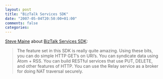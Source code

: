 ```yaml
---
layout: post
title: "BizTalk Services SDK"
date: "2007-05-04T20:50:00+01:00"
comments: false
categories: 
---
```


<p><a href="http://hyperthink.net/blog/2007/05/03/Mix+Is+Done+And+Our+New+Bits+Are+Live.aspx">Steve Maine</a> about <a href="http://labs.biztalk.net/">BizTalk Services SDK</a>:</p>

<blockquote>
<p>The feature set in this SDK is really quite amazing. Using these bits, you can do simple HTTP GET&#8217;s on URI&#8217;s. You can syndicate data using Atom + RSS. You can build&#160;RESTful services that use PUT, DELETE, and other features of HTTP. You can use the Relay service as a broker for doing NAT traversal securely.</p>
</blockquote>


